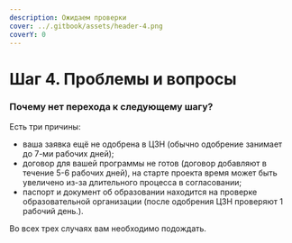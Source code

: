 ```yaml
---
description: Ожидаем проверки
cover: ../.gitbook/assets/header-4.png
coverY: 0
---
```


# Шаг 4. Проблемы и вопросы

### Почему нет перехода к следующему шагу? <a href="#net-perekhoda-k-sleduyushemu-shagu" id="net-perekhoda-k-sleduyushemu-shagu"></a>

Есть три причины:

* ваша заявка ещё не одобрена в ЦЗН (обычно одобрение занимает до 7-ми рабочих дней);
* договор для вашей программы не готов (договор добавляют в течение 5-6 рабочих дней), на старте проекта время может быть увеличено из-за длительного процесса в согласовании;
* паспорт и документ об образовании находится на проверке образовательной организации (после одобрения ЦЗН проверяют 1 рабочий день.).

Во всех трех случаях вам необходимо подождать.
